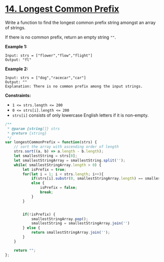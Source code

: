 # [14. Longest Common Prefix](https://leetcode.com/problems/longest-common-prefix/description/)

Write a function to find the longest common prefix string amongst an array of strings.

If there is no common prefix, return an empty string `""`.

**Example 1:**

```
Input: strs = ["flower","flow","flight"]
Output: "fl"
```

**Example 2:**

```
Input: strs = ["dog","racecar","car"]
Output: ""
Explanation: There is no common prefix among the input strings.
```

**Constraints:**

- `1 <= strs.length <= 200`
- `0 <= strs[i].length <= 200`
- `strs[i]` consists of only lowercase English letters if it is non-empty.



```js
/**
 * @param {string[]} strs
 * @return {string}
 */
var longestCommonPrefix = function(strs) {
    // sort the array with ascending order of length
    strs.sort((a, b) => a.length - b.length);
    let smallestString = strs[0];
    let smallestStringArray = smallestString.split('');
    while( smallestStringArray.length > 0) {
        let isPrefix = true;
        for(let i = 1; i < strs.length; i++){
            if(strs[i].substr(0, smallestStringArray.length) == smallestString) continue;
            else {
                isPrefix = false;
                break;
            }
        }


        if(!isPrefix) {
            smallestStringArray.pop();
            smallestString = smallestStringArray.join('')
        } else {
            return smallestStringArray.join('');
        }
    }

    return "";
};
```
